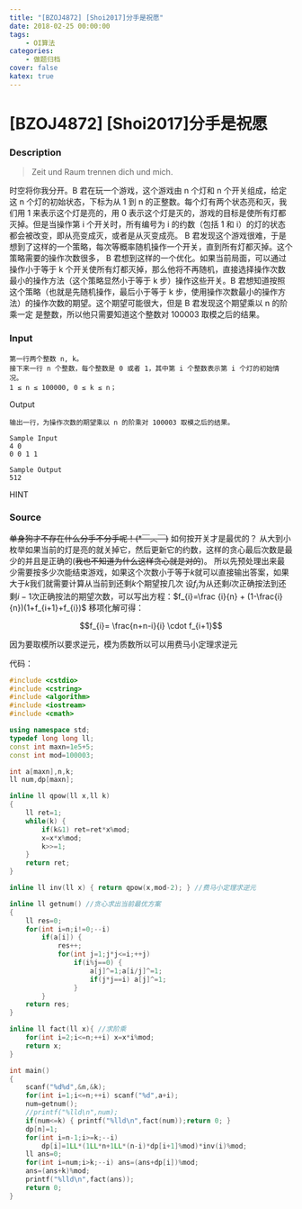 ```yaml
---
title: "[BZOJ4872] [Shoi2017]分手是祝愿"
date: 2018-02-25 00:00:00
tags: 
    - OI算法
categories:
    - 做题归档
cover: false
katex: true
---
```


# [BZOJ4872] [Shoi2017]分手是祝愿

### Description

>Zeit und Raum trennen dich und mich.
   
   时空将你我分开。B 君在玩一个游戏，这个游戏由 n 个灯和 n 个开关组成，给定这 n 个灯的初始状态，下标为从 1 到 n 的正整数。每个灯有两个状态亮和灭，我们用 1 来表示这个灯是亮的，用 0 表示这个灯是灭的，游戏的目标是使所有灯都灭掉。但是当操作第 i 个开关时，所有编号为 i 的约数（包括 1 和 i）的灯的状态都会被改变，即从亮变成灭，或者是从灭变成亮。
   B 君发现这个游戏很难，于是想到了这样的一个策略，每次等概率随机操作一个开关，直到所有灯都灭掉。这个策略需要的操作次数很多， B 君想到这样的一个优化。如果当前局面，可以通过操作小于等于 k 个开关使所有灯都灭掉，那么他将不再随机，直接选择操作次数最小的操作方法（这个策略显然小于等于 k 步）操作这些开关。B 君想知道按照这个策略（也就是先随机操作，最后小于等于 k 步，使用操作次数最小的操作方法）的操作次数的期望。这个期望可能很大，但是 B 君发现这个期望乘以 n 的阶乘一定
是整数，所以他只需要知道这个整数对 100003 取模之后的结果。

### Input
    第一行两个整数 n, k。
    接下来一行 n 个整数，每个整数是 0 或者 1，其中第 i 个整数表示第 i 个灯的初始情况。
    1 ≤ n ≤ 100000, 0 ≤ k ≤ n；
Output

    输出一行，为操作次数的期望乘以 n 的阶乘对 100003 取模之后的结果。

    Sample Input
    4 0
    0 0 1 1

    Sample Output
    512

HINT

### Source

~~单身狗才不存在什么分手不分手呢！(*￣︿￣)~~
如何按开关才是最优的？
从大到小枚举如果当前的灯是亮的就关掉它，然后更新它的约数，这样的贪心最后次数是最少的并且是正确的(~~我也不知道为什么这样贪心就是对的~~)。
所以先预处理出来最少需要按多少次能结束游戏，如果这个次数小于等于$k$就可以直接输出答案，如果大于$k$我们就需要计算从当前到还剩$k$个期望按几次
设$f_{i}$为从还剩$i$次正确按法到还剩$i-1$次正确按法的期望次数，可以写出方程：$f_{i}=\frac {i}{n} + (1-\frac{i}{n})(1+f_{i+1}+f_{i})$
移项化解可得：

$$f_{i}= \frac{n+n-i}{i} \cdot f_{i+1}$$

因为要取模所以要求逆元，模为质数所以可以用费马小定理求逆元

代码：
```cpp
#include <cstdio>
#include <cstring>
#include <algorithm>
#include <iostream>
#include <cmath>

using namespace std;
typedef long long ll;
const int maxn=1e5+5;
const int mod=100003;

int a[maxn],n,k;
ll num,dp[maxn];

inline ll qpow(ll x,ll k)
{
	ll ret=1;
	while(k) {
		if(k&1) ret=ret*x%mod;
		x=x*x%mod;
		k>>=1;
	}
	return ret;
}

inline ll inv(ll x) { return qpow(x,mod-2); } //费马小定理求逆元

inline ll getnum() //贪心求出当前最优方案
{
	ll res=0;
	for(int i=n;i!=0;--i)
		if(a[i]) {
			res++;
			for(int j=1;j*j<=i;++j)
				if(i%j==0) {
					a[j]^=1;a[i/j]^=1;
					if(j*j==i) a[j]^=1;
				}
		}
	return res;
}

inline ll fact(ll x){ //求阶乘
	for(int i=2;i<=n;++i) x=x*i%mod;
	return x;
}

int main()
{
	scanf("%d%d",&n,&k);
	for(int i=1;i<=n;++i) scanf("%d",a+i);
	num=getnum();
	//printf("%lld\n",num);
	if(num<=k) { printf("%lld\n",fact(num));return 0; }
	dp[n]=1;
	for(int i=n-1;i>=k;--i)
		dp[i]=1LL*(1LL*n+1LL*(n-i)*dp[i+1]%mod)*inv(i)%mod;
	ll ans=0;
	for(int i=num;i>k;--i) ans=(ans+dp[i])%mod;
	ans=(ans+k)%mod;
	printf("%lld\n",fact(ans));
	return 0;
}
```